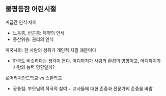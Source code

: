## 불평등한 어린시절

계급간 인식 차이
* 노동층, 빈곤층: 제약의 인식
* 중산위층: 권리의 인식

미국사회: 한 사람의 성취가 개인적 자질 떄문이다
* 한국도 비슷하다는 생각이 든다. 어디까지가 사람의 환경의 영향이고, 어디까지가 사람의 능력 영향일까?

로어리치먼드학교 vs 스완학교
* 공통점: 부모님의 적극적 참여 + 교사들에 대한 존중과 전문가의 존중을 바람
